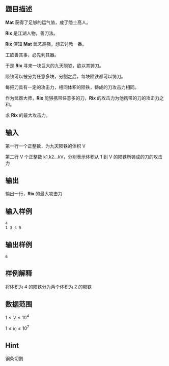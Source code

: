 ## 题目描述

**Mat** 获得了足够的运气值，成了隐士高人。

**Rix** 是江湖人物，善刀法。

**Rix** 深知 **Mat** 武艺高强，想去讨教一番。

工欲善其事，必先利其器。

于是 **Rix** 寻来一块巨大的九天陨铁，欲以其铸刀。

陨铁可以被分为任意多块，分割之后，每块陨铁都可以铸刀。

每把刀具有一定的攻击力，相同体积的陨铁，铸成的刀攻击力相同。

作为武器大师，**Rix** 能够携带任意多的刀，**Rix** 的攻击力为他携带的刀的攻击力之和。

求 **Rix** 的最大攻击力。

## 输入

第一行一个正整数，为九天陨铁的体积 V

第二行 V 个正整数 k1,k2...kV，分别表示体积从 1 到 V 的陨铁所铸成的刀的攻击力

## 输出

输出一行，**Rix** 的最大攻击力

## 输入样例

    4
    1 3 4 5

## 输出样例

    6

## 样例解释

将体积为 4 的陨铁分为两个体积为 2 的陨铁

## 数据范围

$1\leq V \leq 10^4$

$1\leq k_i \leq 10^7$

## Hint

钢条切割
